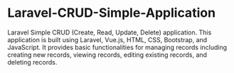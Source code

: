 # Laravel-CRUD-Simple-Application
Laravel Simple CRUD (Create, Read, Update, Delete) application. This application is built using Laravel, Vue.js, HTML, CSS, Bootstrap, and JavaScript. It provides basic functionalities for managing records including creating new records, viewing records, editing existing records, and deleting records.
